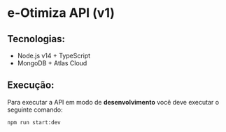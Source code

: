 # e-Otimiza API (v1)

## Tecnologias:

- Node.js v14 + TypeScript
- MongoDB + Atlas Cloud

## Execução:

Para executar a API em modo de **desenvolvimento** você deve executar o seguinte comando:

`npm run start:dev`
